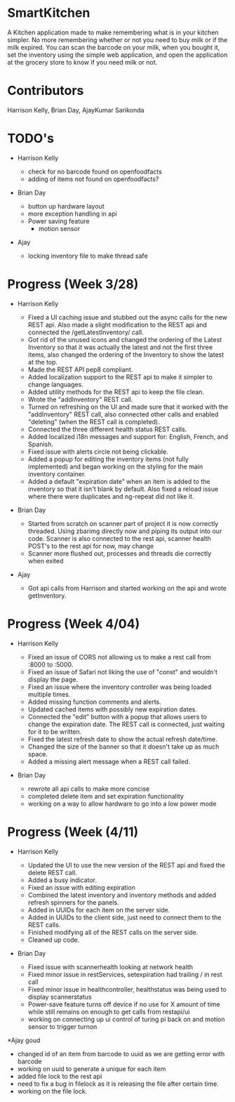 # SmartKitchen
A Kitchen application made to make remembering what is in your kitchen simpler. No more remembering whether or not you need to buy
milk or if the milk expired. You can scan the barcode on your milk, when you bought it, set the inventory using the simple web application,
and open the application at the grocery store to know if you need milk or not.

# Contributors
Harrison Kelly, Brian Day, AjayKumar Sarikonda

# TODO's

* Harrison Kelly
    * check for no barcode found on openfoodfacts
    * adding of items not found on openfoodfacts?

* Brian Day
    * button up hardware layout
    * more exception handling in api
    * Power saving feature
        * motion sensor
* Ajay
    * locking inventory file to make thread safe

# Progress (Week 3/28)

* Harrison Kelly
    * Fixed a UI caching issue and stubbed out the async calls for the new REST api. Also
    made a slight modification to the REST api and connected the /getLatestInventory/ call.
    * Got rid of the unused icons and changed the ordering of the Latest Inventory so that
    it was actually the latest and not the first three items, also changed the ordering of the Inventory
    to show the latest at the top.
    * Made the REST API pep8 compliant.
    * Added localization support to the REST api to make it simpler to change languages.
    * Added utility methods for the REST api to keep the file clean.
    * Wrote the "addInventory" REST call.
    * Turned on refreshing on the UI and made sure that it worked with the "addInventory" REST call, also connected
    other calls and enabled "deleting" (when the REST call is completed).
    * Connected the three different health status REST calls.
    * Added localized i18n messages and support for: English, French, and Spanish.
    * Fixed issue with alerts circle not being clickable.
    * Added a popup for editing the inventory items (not fully implemented) and began working on the styling for the main
    inventory container.
    * Added a default "expiration date" when an item is added to the inventory so that it isn't blank by default. Also fixed
    a reload issue where there were duplicates and ng-repeat did not like it.

* Brian Day
    * Started from scratch on scanner part of project it is now correctly threaded. Using zbarimg directly now
    and piping its output into our code. Scanner is also connected to the rest api, scanner health POST's to the
    rest api for now, may change
    * Scanner more flushed out, processes and threads die correctly when exited

* Ajay
    * Got api calls from Harrison and started working on the api and wrote getInventory.

# Progress (Week 4/04)

* Harrison Kelly
    * Fixed an issue of CORS not allowing us to make a rest call from :8000 to :5000.
    * Fixed an issue of Safari not liking the use of "const" and wouldn't display the page.
    * Fixed an issue where the inventory controller was being loaded multiple times.
    * Added missing function comments and alerts.
    * Updated cached items with possibly new expiration dates.
    * Connected the "edit" button with a popup that allows users to change the expiration date. The REST call is connected, just
    waiting for it to be written.
    * Fixed the latest refresh date to show the actual refresh date/time.
    * Changed the size of the banner so that it doesn't take up as much space.
    * Added a missing alert message when a REST call failed.

* Brian Day
    * rewrote all api calls to make more concise
    * completed delete item and set expiration functionality
    * working on a way to allow hardware to go into a low power mode

# Progress (Week (4/11)

* Harrison Kelly
    * Updated the UI to use the new version of the REST api and fixed the delete REST call.
    * Added a busy indicator.
    * Fixed an issue with editing expiration
    * Combined the latest inventory and inventory methods and added refresh spinners for the panels.
    * Added in UUIDs for each item on the server side.
    * Added in UUIDs to the client side, just need to connect them to the REST calls.
    * Finished modifying all of the REST calls on the server side.
    * Cleaned up code.

* Brian Day
    * Fixed issue with scannerhealth looking at network health
    * Fixed minor issue in restServices, setexpiration had trailing / in rest call
    * Fixed minor issue in healthcontroller, healthstatus was being used to display scannerstatus
    * Power-save feature turns off device if no use for X amount of time while still remains on enough to get calls from restapi/ui
    * working on connecting up ui control of turing pi back on and motion sensor to trigger turnon
   
*Ajay goud
  * changed id of an item from barcode to uuid as we are getting error with barcode
  * working on uuid to generate a unique for each item
  * added  file lock to the rest api 
  * need to fix a bug in filelock as it is releasing the file after certain time. 
  * working on the file lock.
